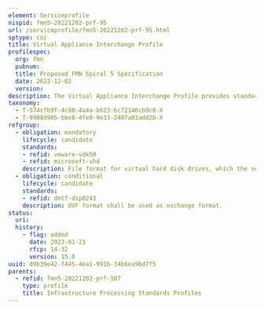 ```yaml
---
element: Serviceprofile
nispid: fmn5-20221202-prf-95
url: /serviceprofile/fmn5-20221202-prf-95.html
sptype: coi
title: Virtual Appliance Interchange Profile
profilespec:
  org: fmn
  pubnum: 
  title: Proposed FMN Spiral 5 Specification
  date: 2022-12-02
  version: 
description: The Virtual Appliance Interchange Profile provides standards and guidance to support the Virtualized Processing Services to exchange virtual appliances between different host platforms.
taxonomy:
  - T-574cfb9f-4c80-4a4a-b623-6c72146cb9c0-X
  - T-9908d905-bbe8-4fe9-9e33-2407a01add2b-X
refgroup:
  - obligation: mandatory
    lifecycle: candidate
    standards: 
    - refid: vmware-vdk50
    - refid: microsoft-vhd
    description: File format for virtual hard disk drives, which the service consumer has to be able to provide.
  - obligation: conditional
    lifecycle: candidate
    standards: 
    - refid: dmtf-dsp0243
    description: OVF format shall be used as exchange format.
status:
  uri: 
  history: 
    - flag: added
      date: 2023-01-23
      rfcp: 14-32
      version: 15.0
uuid: d9b39e42-f445-4ea1-991b-34b6ea96d7f5
parents:
  - refid: fmn5-20221202-prf-107
    type: profile
    title: Infrastructure Processing Standards Profiles
---
```


